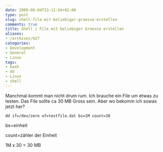 ```yaml
---
date: 2009-06-04T23:11:54+02:00
type: post
slug: shell-file-mit-beliebiger-groesse-erstellen
comments: true
title: Shell | File mit beliebiger Groesse erstellen
aliases:
- /archives/627
categories:
- Development
- General
- Linux
tags:
- bash
- dd
- Linux
- shell
---
```


Manchmal kommt man nicht drum rum. Ich brauche ein File um etwas zu testen. Das File sollte ca 30 MB Gross sein. Aber wo bekomm ich sowas jetzt her?

```
dd if=/dev/zero of=testfile.dat bs=1M count=30
```

bs=einheit

count=zähler der Einheit

1M x 30 = 30 MB


